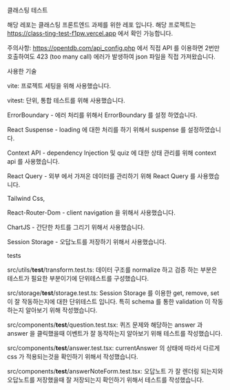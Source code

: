 클래스팅 테스트

해당 레포는 클래스팅 프론트엔드 과제를 위한 레포 입니다.
해당 프로젝트는 https://class-ting-test-f1pw.vercel.app 에서 확인 가능합니다.

주의사항: https://opentdb.com/api_config.php 에서 직접 API 를 이용하면 2번만 호출하여도 423 (too many call) 에러가 발생하여 json 파일을 직접 가져왔습니다.


사용한 기술

vite: 프로젝트 세팅을 위해 사용했습니다.

vitest: 단위, 통합 테스트를 위해 사용했습니다.

ErrorBoundary - 에러 처리를 위해서 ErrorBoundary 를 설정 하였습니다.

React Suspense - loading 에 대한 처리를 하기 위해서 suspense 를 설정하였습니다.

Context API - dependency Injection 및 quiz 에 대한 상태 관리를 위해 context api 를 사용했습니다.

React Query - 외부 에서 가져온 데이터를 관리하기 위해 React Query 를 사용했습니다.

Tailwind Css,

React-Router-Dom - client navigation 을 위해서 사용했습니다.

ChartJS - 간단한 차트를 그리기 위해서 사용했습니다.

Session Storage - 오답노트를 저장하기 위해서 사용했습니다.

tests

src/utils/__test__/transform.test.ts: 데이터 구조를 normalize 하고 검증 하는 부분은 테스트가 필요한 부분이기에 단위테스트를 구성했습니다.

src/storage/__test__/storage.test.ts: Session Storage 를 이용한 get, remove, set 이 잘 작동하는지에 대한 단위테스트 입니다. 특히 schema 를 통한 validation 이 작동하는지 알아보기 위해 작성했습니다.

src/components/__test__/question.test.tsx: 퀴즈 문제와 해당하는 answer 과 answer 을 클릭했을때 이벤트가 잘 동작하는지 알아보기 위해 테스트를 작성했습니다.

src/components/__test__/answer.test.tsx: currentAnswer 의 상태에 따라서 다르게 css 가 적용되는것을 확인하기 위해서 작성했습니다.

src/components/__test__/answerNoteForm.test.tsx: 오답노트 가 잘 렌더링 되는지와 오답노트를 저장했을때 잘 저장되는지 확인하기 위해서 테스트를 작성했습니다.
